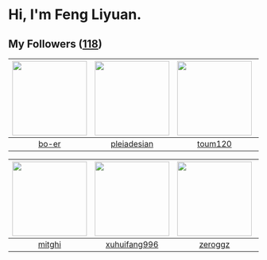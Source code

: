 # Hi, I'm Feng Liyuan.

## My Followers ([118](https://github.com/SunRunAway?tab=followers))

| <img src="https://avatars.githubusercontent.com/u/49479987?v=4" width="150" height="150" /> | <img src="https://avatars.githubusercontent.com/u/46620760?v=4" width="150" height="150" /> | <img src="https://avatars.githubusercontent.com/u/57785890?v=4" width="150" height="150" /> | <img src="https://avatars.githubusercontent.com/u/44160838?v=4" width="150" height="150" /> |
| :-----------------------------------------------------------------------------------------: | :-----------------------------------------------------------------------------------------: | :-----------------------------------------------------------------------------------------: | :-----------------------------------------------------------------------------------------: |
|                              [bo-er](https://github.com/bo-er)                              |                        [pleiadesian](https://github.com/pleiadesian)                        |                            [toum120](https://github.com/toum120)                            |                           [Gravifer](https://github.com/Gravifer)                           |

| <img src="https://avatars.githubusercontent.com/u/55898975?v=4" width="150" height="150" /> | <img src="https://avatars.githubusercontent.com/u/50138288?v=4" width="150" height="150" /> | <img src="https://avatars.githubusercontent.com/u/55519398?v=4" width="150" height="150" /> | <img src="https://avatars.githubusercontent.com/u/83270523?v=4" width="150" height="150" /> |
| :-----------------------------------------------------------------------------------------: | :-----------------------------------------------------------------------------------------: | :-----------------------------------------------------------------------------------------: | :-----------------------------------------------------------------------------------------: |
|                             [mitghi](https://github.com/mitghi)                             |                       [xuhuifang996](https://github.com/xuhuifang996)                       |                            [zeroggz](https://github.com/zeroggz)                            |                    [cherryhanminmin](https://github.com/cherryhanminmin)                    |